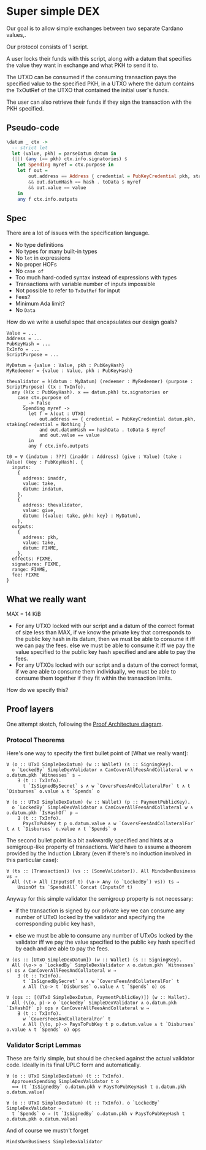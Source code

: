 # Super simple DEX

Our goal is to allow simple exchanges between two separate Cardano values,.

Our protocol consists of 1 script.

A user locks their funds with this script, along with a datum that
specifies the value they want in exchange and what PKH to send it to.

The UTXO can be consumed if the consuming transaction pays the specified value
to the specified PKH, in a UTXO where the datum contains the TxOutRef of the
UTXO that contained the initial user's funds.

The user can also retrieve their funds if they sign the transaction
with the PKH specified.

## Pseudo-code

```haskell
\datum _ ctx ->
  -- strict let
  let (value, pkh) = parseDatum datum in
  (||) (any (== pkh) ctx.info.signatories) $
    let Spending myref = ctx.purpose in
    let f out =
        out.address == Address { credential = PubKeyCredential pkh, stakingCredential = Nothing }
        && out.datumHash == hash . toData $ myref
        && out.value == value
    in
    any f ctx.info.outputs
```

## Spec

There are a lot of issues with the specification language.
- No type definitions
- No types for many built-in types
- No `let` in expressions
- No proper HOFs
- No `case of`
- Too much hard-coded syntax instead of expressions with types
- Transactions with variable number of inputs impossible
- Not possible to refer to `TxOutRef` for input
- Fees?
- Minimum Ada limit?
- No `Data`

How do we write a useful spec that encapsulates our design goals?

```
Value = ...
Address = ...
PubKeyHash = ...
TxInfo = ...
ScriptPurpose = ...

MyDatum = {value : Value, pkh : PubKeyHash}
MyRedeemer = {value : Value, pkh : PubKeyHash}

thevalidator = λ(datum : MyDatum) (redeemer : MyRedeemer) (purpose : ScriptPurpose) (tx : TxInfo).
  any (λ(x : PubKeyHash). x == datum.pkh) tx.signatories or
    case ctx.purpose of
      _ -> False
      Spending myref ->
        let f = λ(out : UTXO)
            out.address == { credential = PubKeyCredential datum.pkh, stakingCredential = Nothing }
            and out.datumHash == hashData . toData $ myref
            and out.value == value
        in
        any f ctx.info.outputs

t0 = ∀ (indatum : ???) (inaddr : Address) (give : Value) (take : Value) (key : PubKeyHash). {
  inputs:
    {
      address: inaddr,
      value: take,
      datum: indatum,
    },
    {
      address: thevalidator,
      value: give,
      datum: ({value: take, pkh: key} : MyDatum),
    },
  outputs:
    {
      address: pkh,
      value: take,
      datum: FIXME,
    },
  effects: FIXME,
  signatures: FIXME,
  range: FIXME,
  fee: FIXME
}
```

## What we really want

MAX = 14 KiB

- For any UTXO locked with our script and a datum of the correct format of size less than MAX,
  if we know the private key that corresponds to the public key hash in its datum,
    then we must be able to consume it iff we can pay the fees.
    else we must be able to consume it iff we pay the value specified
      to the public key hash specified and are able to pay the fees.
- For any UTXOs locked with our script and a datum of the correct format, if we are able to consume them
  individually, we must be able to consume them together if they fit within
  the transaction limits.

How do we specify this?

## Proof layers

One attempt sketch, following the [Proof Architecture diagram](../img/ProofArchitecture.svg).


### Protocol Theorems

Here's one way to specify the first bullet point of [What we really want]:

```
∀ (o :: UTxO SimpleDexDatum) (w :: Wallet) (s :: SigningKey).
  o `LockedBy` SimpleDexValidator ∧ CanCoverAllFeesAndCollateral w ∧ o.datum.pkh `Witnesses` s ⇒
    ∃ (t :: TxInfo).
      t `IsSignedBySecret` s ∧ w `CoversFeesAndCollateralFor` t ∧ t `Disburses` o.value ∧ t `Spends` o

∀ (o :: UTxO SimpleDexDatum) (w :: Wallet) (p :: PaymentPublicKey).
  o `LockedBy` SimpleDexValidator ∧ CanCoverAllFeesAndCollateral w ∧ o.datum.pkh `IsHashOf` p ⇒
    ∃ (t :: TxInfo).
      PaysToPubKey t p o.datum.value ∧ w `CoversFeesAndCollateralFor` t ∧ t `Disburses` o.value ∧ t `Spends` o
```

The second bullet point is a bit awkwardly specified and hints at a
semigroup-like property of transactions. We'd have to assume a theorem
provided by the Induction Library (even if there's no induction involved in
this particular case):

```
∀ (ts :: [Transaction]) (vs :: [SomeValidator]). All MindsOwnBusiness vs ⇒
  All (\t-> All (InputsOf t) (\o-> Any (o `LockedBy`) vs)) ts ⇒
    UnionOf ts `SpendsAll` Concat (InputsOf t)
```

Anyway for this simple validator the semigroup property is not necessary:

- if the transaction is signed by our private key we can consume any number of
  UTxO locked by the validator and specifying the corresponding public key hash,

- else we must be able to consume any number of UTxOs locked by the validator
  iff we pay the value specified to the public key hash specified by each and
  are able to pay the fees.

```
∀ (os :: [UTxO SimpleDexDatum]) (w :: Wallet) (s :: SigningKey).
  All (\o-> o `LockedBy` SimpleDexValidator ∧ o.datum.pkh `Witnesses` s) os ∧ CanCoverAllFeesAndCollateral w ⇒
    ∃ (t :: TxInfo).
      t `IsSignedBySecret` s ∧ w `CoversFeesAndCollateralFor` t
      ∧ All (\o-> t `Disburses` o.value ∧ t `Spends` o) os

∀ (ops :: [(UTxO SimpleDexDatum, PaymentPublicKey)]) (w :: Wallet).
  All (\(o, p)-> o `LockedBy` SimpleDexValidator ∧ o.datum.pkh `IsHashOf` p) ops ∧ CanCoverAllFeesAndCollateral w ⇒
    ∃ (t :: TxInfo).
      w `CoversFeesAndCollateralFor` t
      ∧ All (\(o, p)-> PaysToPubKey t p o.datum.value ∧ t `Disburses` o.value ∧ t `Spends` o) ops
```

### Validator Script Lemmas

These are fairly simple, but should be checked against the actual validator
code. Ideally in its final UPLC form and automatically.

```
∀ (o :: UTxO SimpleDexDatum) (t :: TxInfo).
  ApprovesSpending SimpleDexValidator t o
  ⟺ (t `IsSignedBy` o.datum.pkh ∨ PaysToPubKeyHash t o.datum.pkh o.datum.value)

∀ (o :: UTxO SimpleDexDatum) (t :: TxInfo). o `LockedBy` SimpleDexValidator ⇒
  t `Spends` o ⇒ (t `IsSignedBy` o.datum.pkh ∨ PaysToPubKeyHash t o.datum.pkh o.datum.value)
```

And of course we mustn't forget

```
MindsOwnBusiness SimpleDexValidator
```
